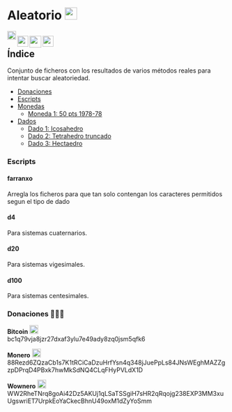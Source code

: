 # Aleatorio [<img src="https://raw.githubusercontent.com/Ran-n/svgs/main/bandeiras/nacións/cas-0.svg" width="28" alt="castellano" title="Castellano">](readme_cas.md)

[<img align="left" src="https://github.com/Ran-n/media/blob/main/emojis/casa.svg" width="20" alt="inicio" title="Inicio">](https://github.com/Ran-n/aleatorio/blob/main/README.md)

[<img align="left" src="https://raw.githubusercontent.com/Ran-n/svgs/main/bandeiras/nacións/gz-0.svg" width="25" alt="galego" title="Galego">](readme_gz.md)
[<img align="left" src="https://raw.githubusercontent.com/Ran-n/svgs/main/bandeiras/nacións/en-0.svg" width="27" alt="english" title="English">](readme_en.md)
[<img align="left" src="https://raw.githubusercontent.com/Ran-n/svgs/main/bandeiras/nacións/eo-0.svg" width="25" alt="esperanto" title="Esperanto">](readme_eo.md)
<img align="center">
---

## Índice
Conjunto de ficheros con los resultados de varios métodos reales para intentar buscar aleatoriedad.

- [Donaciones](https://github.com/Ran-n/doc/blob/main/doazóns.md)
- [Escripts](readme_gz.md#escripts)
- [Monedas](https://github.com/Ran-n/aleatorio/blob/main/doc/moedas/moedas_cas.md)
    - [Moneda 1: 50 pts 1978-78](https://github.com/Ran-n/aleatorio/blob/main/doc/moedas/moedas_cas.md#moeda-1)
- [Dados](https://github.com/Ran-n/aleatorio/blob/main/doc/dados/dados_cas.md)
    - [Dado 1: Icosahedro](https://github.com/Ran-n/aleatorio/blob/main/doc/dados/dados_cas.md#dado-1)
    - [Dado 2: Tetrahedro truncado](https://github.com/Ran-n/aleatorio/blob/main/doc/dados/dados_cas.md#dado-2)
    - [Dado 3: Hectaedro](https://github.com/Ran-n/aleatorio/blob/main/doc/dados/dados_cas.md#dado-3)

### Escripts
#### farranxo
Arregla los ficheros para que tan solo contengan los caracteres permitidos segun el tipo de dado

#### d4
Para sistemas cuaternarios.

#### d20
Para sistemas vigesimales.

#### d100
Para sistemas centesimales.

### Donaciones 🙇🙇‍♀

**Bitcoin** <img src="https://raw.githubusercontent.com/Ran-n/svgs/main/divisas/bitcoin/bitcoin-0.svg" width="20" alt="bitcoin logo" title="Bitcoin">  
bc1q79vja8jzr27dxaf3ylu7e49ady8zq0jsm5qfk6

**Monero** <img src="https://raw.githubusercontent.com/Ran-n/svgs/main/divisas/monero/monero-0.svg" width="20" alt="monero logo" title="Monero">  
88Rezd6ZQzaCb1s7K1tRCiCaDzuHrfYsn4q348jJuePpLs84JNsWEghMAZZgzpDPrqD4PBxk7hwMkSdNQ4CLqFHyPVLdX1D

**Wownero** <img src="https://raw.githubusercontent.com/Ran-n/svgs/main/divisas/wownero/wownero-0.svg" width="20" alt="wownero logo" title="Wownero">  
WW2RheTNrq8goAi42Dz5AKUj1qLSaTSSgiH7sHR2qRqojg238EXP3MM3xuUgswriET7UrpkEoYaCkecBhnU49oxM1dZyYoSmm
